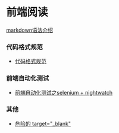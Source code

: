 # 前端阅读
 
[markdown语法介绍](https://github.com/zlh562011966/learnGit/issues/2)  




### 代码格式规范  
* [代码格式规范](https://github.com/zlh562011966/mySpace/issues/1)  




### 前端自动化测试
* [前端自动化测试之selenium + nightwatch](https://github.com/zlh562011966/mySpace/issues/3)   





### 其他
* [危险的 target="_blank"](https://github.com/zlh562011966/mySpace/issues/4)
